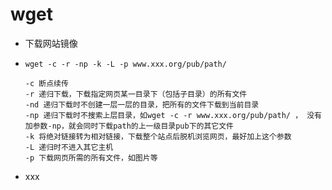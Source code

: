 # wget 



* 下载网站镜像
* ```
  wget -c -r -np -k -L -p www.xxx.org/pub/path/

  -c 断点续传
  -r 递归下载，下载指定网页某一目录下（包括子目录）的所有文件
  -nd 递归下载时不创建一层一层的目录，把所有的文件下载到当前目录
  -np 递归下载时不搜索上层目录，如wget -c -r www.xxx.org/pub/path/ ， 没有加参数-np，就会同时下载path的上一级目录pub下的其它文件
  -k 将绝对链接转为相对链接，下载整个站点后脱机浏览网页，最好加上这个参数
  -L 递归时不进入其它主机
  -p 下载网页所需的所有文件，如图片等
  ```

* xxx







